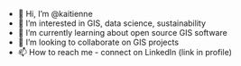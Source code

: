 - 👋 Hi, I’m @kaitienne
- 👀 I’m interested in GIS, data science, sustainability
- 🌱 I’m currently learning about open source GIS software
- 💞️ I’m looking to collaborate on GIS projects
- 📫 How to reach me - connect on LinkedIn (link in profile)

<!---
kaitienne/kaitienne is a ✨ special ✨ repository because its `README.md` (this file) appears on your GitHub profile.
You can click the Preview link to take a look at your changes.
--->
